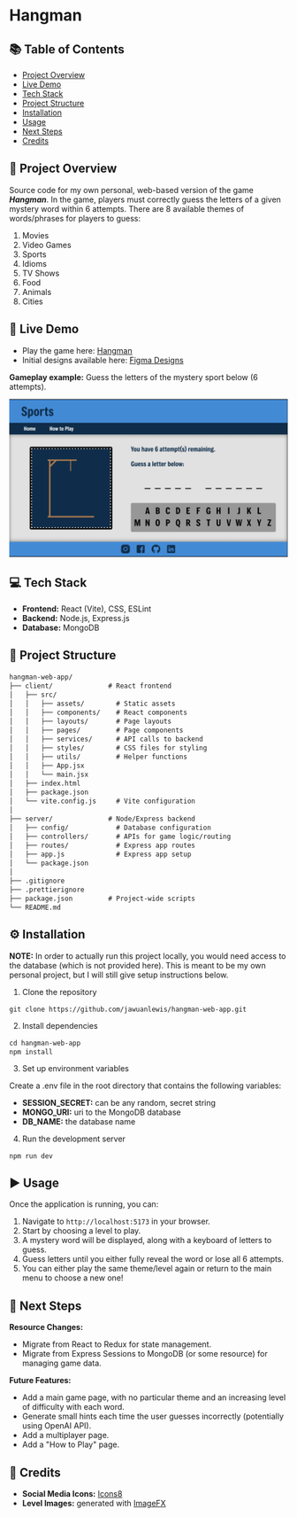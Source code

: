 # Hangman

## 📚 Table of Contents

- [Project Overview](#-project-overview)
- [Live Demo](#-live-demo)
- [Tech Stack](#-tech-stack)
- [Project Structure](#-project-structure)
- [Installation](#%EF%B8%8F-installation)
- [Usage](#%EF%B8%8F-usage)
- [Next Steps](#-next-steps)
- [Credits](#-credits)

## 🧠 Project Overview

Source code for my own personal, web-based version of the game **_Hangman_**. In the game, players must correctly guess the letters of a given mystery word within 6 attempts. There are 8 available themes of words/phrases for players to guess:

1. Movies
2. Video Games
3. Sports
4. Idioms
5. TV Shows
6. Food
7. Animals
8. Cities

## 🚀 Live Demo

- Play the game here: [Hangman](https://hangman-web-app-466f2d94c639.herokuapp.com/)
- Initial designs available here: [Figma Designs](https://www.figma.com/design/tOop8Aqlh0zycbjdERI0Ut/Hangman?node-id=0-1&t=uR8s9pxzcX4Zwzt0-1)

**Gameplay example:** Guess the letters of the mystery sport below (6 attempts).

![alt text](client/src/assets/images/gameplay-sample.png)

## 💻 Tech Stack

- **Frontend:** React (Vite), CSS, ESLint
- **Backend:** Node.js, Express.js
- **Database:** MongoDB

## 📁 Project Structure

```
hangman-web-app/
├── client/              # React frontend
│   ├── src/
│   │   ├── assets/        # Static assets
│   │   ├── components/    # React components
│   │   ├── layouts/       # Page layouts
│   │   ├── pages/         # Page components
│   │   ├── services/      # API calls to backend
│   │   ├── styles/        # CSS files for styling
│   │   ├── utils/         # Helper functions
│   │   ├── App.jsx
│   │   └── main.jsx
│   ├── index.html
│   ├── package.json
│   └── vite.config.js     # Vite configuration
│
├── server/              # Node/Express backend
│   ├── config/            # Database configuration
│   ├── controllers/       # APIs for game logic/routing
│   ├── routes/            # Express app routes
│   ├── app.js             # Express app setup
│   └── package.json
│
├── .gitignore
├── .prettierignore
├── package.json         # Project-wide scripts
└── README.md
```

## ⚙️ Installation

**NOTE:** In order to actually run this project locally, you would need access to the database (which is not provided here). This is meant to be my own personal project, but I will still give setup instructions below.

1. Clone the repository

```
git clone https://github.com/jawuanlewis/hangman-web-app.git
```

2. Install dependencies

```
cd hangman-web-app
npm install
```

3. Set up environment variables

Create a .env file in the root directory that contains the following variables:

- **SESSION_SECRET:** can be any random, secret string
- **MONGO_URI:** uri to the MongoDB database
- **DB_NAME:** the database name

4. Run the development server

```
npm run dev
```

## ▶️ Usage

Once the application is running, you can:

1. Navigate to `http://localhost:5173` in your browser.
2. Start by choosing a level to play.
3. A mystery word will be displayed, along with a keyboard of letters to guess.
4. Guess letters until you either fully reveal the word or lose all 6 attempts.
5. You can either play the same theme/level again or return to the main menu to choose a new one!

## 🔮 Next Steps

**Resource Changes:**

- Migrate from React to Redux for state management.
- Migrate from Express Sessions to MongoDB (or some resource) for managing game data.

**Future Features:**

- Add a main game page, with no particular theme and an increasing level of difficulty with each word.
- Generate small hints each time the user guesses incorrectly (potentially using OpenAI API).
- Add a multiplayer page.
- Add a "How to Play" page.

## 🙏 Credits

- **Social Media Icons:** [Icons8](https://icons8.com)
- **Level Images:** generated with [ImageFX](https://labs.google/fx/tools/image-fx)
